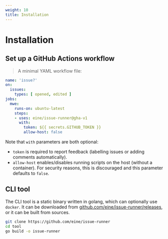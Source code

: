```yaml
---
weight: 10
title: Installation
---
```


# Installation

## Set up a GitHub Actions workflow

> A minimal YAML workflow file:

```yml
name: 'issue?'
on:
  issues:
    types: [ opened, edited ]
jobs:
  mwe:
    runs-on: ubuntu-latest
    steps:
    - uses: eine/issue-runner@gha-v1
      with:
        token: ${{ secrets.GITHUB_TOKEN }}
        allow-host: false
```

Note that `with` parameters are both optional:

-   `token` is required to report feedback (labelling issues or adding comments automatically).
-   `allow-host` enables/disables running scripts on the host (without a container). For security reasons, this is discouraged and this parameter defaults to `false`.

## CLI tool

The CLI tool is a static binary written in golang, which can optionally use `docker`. It can be downloaded from [github.com/eine/issue-runner/releases](https://github.com/eine/issue-runner/releases), or it can be built from sources.

```sh
git clone https://github.com/eine/issue-runner
cd tool
go build -o issue-runner
```

<!--
```sh
curl -L https://raw.githubusercontent.com/eine/issue-runner/master/tool/get.sh | sh -
```

> You can give it a try at [play-with-docker.com](https://labs.play-with-docker.com/). Just create a node and run the command above.
-->
